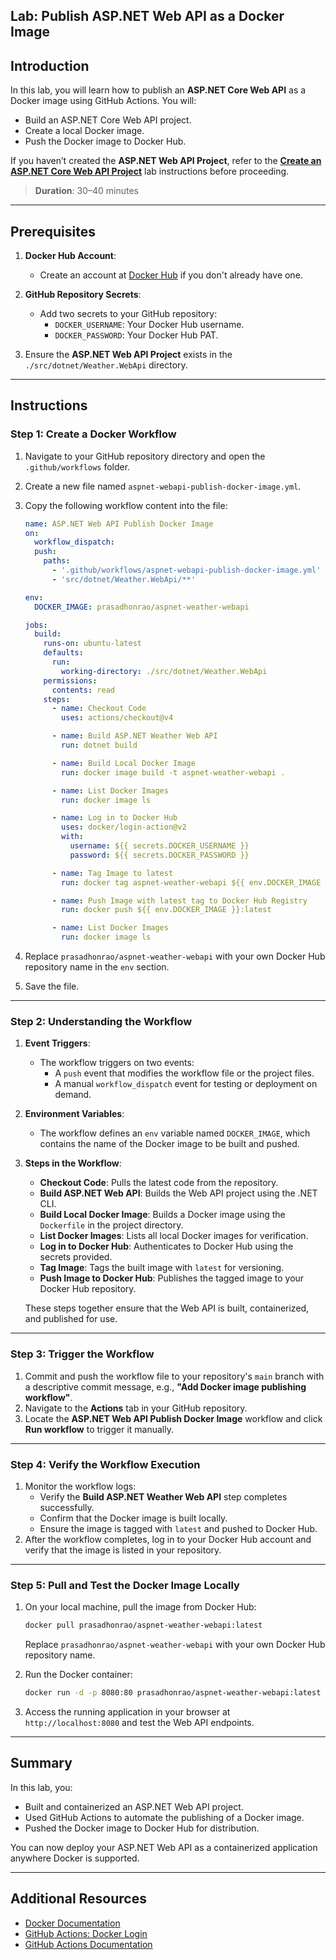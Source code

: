 ## Lab: Publish ASP.NET Web API as a Docker Image

## Introduction

In this lab, you will learn how to publish an **ASP.NET Core Web API** as a Docker image using GitHub Actions. You will:

- Build an ASP.NET Core Web API project.
- Create a local Docker image.
- Push the Docker image to Docker Hub.

If you haven’t created the **ASP.NET Web API Project**, refer to the **[Create an ASP.NET Core Web API Project](./create-aspnet-webapi-lab.md)** lab instructions before proceeding.

> **Duration**: 30–40 minutes

---

## Prerequisites

1. **Docker Hub Account**:

   - Create an account at [Docker Hub](https://hub.docker.com) if you don't already have one.

2. **GitHub Repository Secrets**:

   - Add two secrets to your GitHub repository:
     - `DOCKER_USERNAME`: Your Docker Hub username.
     - `DOCKER_PASSWORD`: Your Docker Hub PAT.

3. Ensure the **ASP.NET Web API Project** exists in the `./src/dotnet/Weather.WebApi` directory.

---

## Instructions

### Step 1: Create a Docker Workflow

1. Navigate to your GitHub repository directory and open the `.github/workflows` folder.
2. Create a new file named `aspnet-webapi-publish-docker-image.yml`.
3. Copy the following workflow content into the file:

   ```yaml
   name: ASP.NET Web API Publish Docker Image
   on:
     workflow_dispatch:
     push:
       paths:
         - '.github/workflows/aspnet-webapi-publish-docker-image.yml'
         - 'src/dotnet/Weather.WebApi/**'

   env:
     DOCKER_IMAGE: prasadhonrao/aspnet-weather-webapi

   jobs:
     build:
       runs-on: ubuntu-latest
       defaults:
         run:
           working-directory: ./src/dotnet/Weather.WebApi
       permissions:
         contents: read
       steps:
         - name: Checkout Code
           uses: actions/checkout@v4

         - name: Build ASP.NET Weather Web API
           run: dotnet build

         - name: Build Local Docker Image
           run: docker image build -t aspnet-weather-webapi .

         - name: List Docker Images
           run: docker image ls

         - name: Log in to Docker Hub
           uses: docker/login-action@v2
           with:
             username: ${{ secrets.DOCKER_USERNAME }}
             password: ${{ secrets.DOCKER_PASSWORD }}

         - name: Tag Image to latest
           run: docker tag aspnet-weather-webapi ${{ env.DOCKER_IMAGE }}:latest

         - name: Push Image with latest tag to Docker Hub Registry
           run: docker push ${{ env.DOCKER_IMAGE }}:latest

         - name: List Docker Images
           run: docker image ls
   ```

4. Replace `prasadhonrao/aspnet-weather-webapi` with your own Docker Hub repository name in the `env` section.
5. Save the file.

---

### Step 2: Understanding the Workflow

1. **Event Triggers**:

   - The workflow triggers on two events:
     - A `push` event that modifies the workflow file or the project files.
     - A manual `workflow_dispatch` event for testing or deployment on demand.

2. **Environment Variables**:

   - The workflow defines an `env` variable named `DOCKER_IMAGE`, which contains the name of the Docker image to be built and pushed.

3. **Steps in the Workflow**:

   - **Checkout Code**: Pulls the latest code from the repository.
   - **Build ASP.NET Web API**: Builds the Web API project using the .NET CLI.
   - **Build Local Docker Image**: Builds a Docker image using the `Dockerfile` in the project directory.
   - **List Docker Images**: Lists all local Docker images for verification.
   - **Log in to Docker Hub**: Authenticates to Docker Hub using the secrets provided.
   - **Tag Image**: Tags the built image with `latest` for versioning.
   - **Push Image to Docker Hub**: Publishes the tagged image to your Docker Hub repository.

   These steps together ensure that the Web API is built, containerized, and published for use.

---

### Step 3: Trigger the Workflow

1. Commit and push the workflow file to your repository's `main` branch with a descriptive commit message, e.g., **"Add Docker image publishing workflow"**.
2. Navigate to the **Actions** tab in your GitHub repository.
3. Locate the **ASP.NET Web API Publish Docker Image** workflow and click **Run workflow** to trigger it manually.

---

### Step 4: Verify the Workflow Execution

1. Monitor the workflow logs:
   - Verify the **Build ASP.NET Weather Web API** step completes successfully.
   - Confirm that the Docker image is built locally.
   - Ensure the image is tagged with `latest` and pushed to Docker Hub.
2. After the workflow completes, log in to your Docker Hub account and verify that the image is listed in your repository.

---

### Step 5: Pull and Test the Docker Image Locally

1. On your local machine, pull the image from Docker Hub:

   ```bash
   docker pull prasadhonrao/aspnet-weather-webapi:latest
   ```

   Replace `prasadhonrao/aspnet-weather-webapi` with your own Docker Hub repository name.

2. Run the Docker container:

   ```bash
   docker run -d -p 8080:80 prasadhonrao/aspnet-weather-webapi:latest
   ```

3. Access the running application in your browser at `http://localhost:8080` and test the Web API endpoints.

---

## Summary

In this lab, you:

- Built and containerized an ASP.NET Web API project.
- Used GitHub Actions to automate the publishing of a Docker image.
- Pushed the Docker image to Docker Hub for distribution.

You can now deploy your ASP.NET Web API as a containerized application anywhere Docker is supported.

---

## Additional Resources

- [Docker Documentation](https://docs.docker.com/)
- [GitHub Actions: Docker Login](https://github.com/marketplace/actions/docker-login)
- [GitHub Actions Documentation](https://docs.github.com/en/actions)
